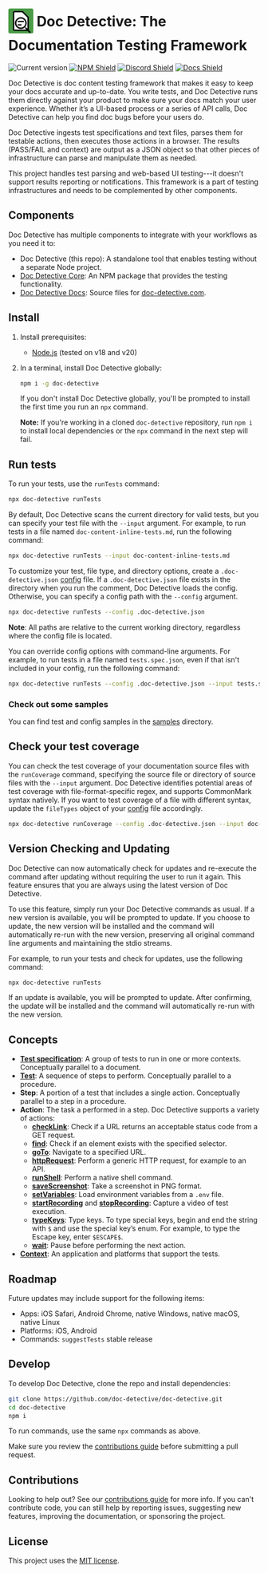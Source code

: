 # <img src="https://github.com/doc-detective/doc-detective/blob/main/icon.png" width=50 style="vertical-align:middle;margin-bottom:7px"/> Doc Detective: The Documentation Testing Framework

![Current version](https://img.shields.io/github/package-json/v/doc-detective/doc-detective?color=orange)
[![NPM Shield](https://img.shields.io/npm/v/doc-detective)](https://www.npmjs.com/package/doc-detective)
[![Discord Shield](https://img.shields.io/badge/chat-on%20discord-purple)](https://discord.gg/2M7wXEThfF)
[![Docs Shield](https://img.shields.io/badge/docs-doc--detective.com-blue)](https://doc-detective.com)

Doc Detective is doc content testing framework that makes it easy to keep your docs accurate and up-to-date. You write tests, and Doc Detective runs them directly against your product to make sure your docs match your user experience. Whether it’s a UI-based process or a series of API calls, Doc Detective can help you find doc bugs before your users do.

Doc Detective ingests test specifications and text files, parses them for testable actions, then executes those actions in a browser. The results (PASS/FAIL and context) are output as a JSON object so that other pieces of infrastructure can parse and manipulate them as needed.

This project handles test parsing and web-based UI testing---it doesn't support results reporting or notifications. This framework is a part of testing infrastructures and needs to be complemented by other components.

## Components

Doc Detective has multiple components to integrate with your workflows as you need it to:

- Doc Detective (this repo): A standalone tool that enables testing without a separate Node project.
- [Doc Detective Core](https://github.com/doc-detective/doc-detective-core): An NPM package that provides the testing functionality.
- [Doc Detective Docs](https://github.com/doc-detective/doc-detective.github.io): Source files for [doc-detective.com](https://doc-detective.com).

## Install

1. Install prerequisites:

   - [Node.js](https://nodejs.org/) (tested on v18 and v20)

1. In a terminal, install Doc Detective globally:

    ```bash
    npm i -g doc-detective
    ```

    If you don't install Doc Detective globally, you'll be prompted to install the first time you run an `npx` command.

    **Note:** If you're working in a cloned `doc-detective` repository, run `npm i` to install local dependencies or the `npx` command in the next step will fail.

## Run tests

To run your tests, use the `runTests` command:

```bash
npx doc-detective runTests
```

By default, Doc Detective scans the current directory for valid tests, but you can specify your test file with the `--input` argument. For example, to run tests in a file named `doc-content-inline-tests.md`, run the following command:

```bash
npx doc-detective runTests --input doc-content-inline-tests.md
```

To customize your test, file type, and directory options, create a `.doc-detective.json` [config](https://doc-detective.com/docs/references/schemas/config.html) file. If a `.doc-detective.json` file exists in the directory when you run the comment, Doc Detective loads the config. Otherwise, you can specify a config path with the `--config` argument.

```bash
npx doc-detective runTests --config .doc-detective.json
```

**Note**: All paths are relative to the current working directory, regardless where the config file is located.

You can override config options with command-line arguments. For example, to run tests in a file named `tests.spec.json`, even if that isn't included in your config, run the following command:

```bash
npx doc-detective runTests --config .doc-detective.json --input tests.spec.json
```

### Check out some samples

You can find test and config samples in the [samples](https://github.com/doc-detective/doc-detective/tree/main/samples) directory.

## Check your test coverage

You can check the test coverage of your documentation source files with the `runCoverage` command, specifying the source file or directory of source files with the `--input` argument. Doc Detective identifies potential areas of test coverage with file-format-specific regex, and supports CommonMark syntax natively. If you want to test coverage of a file with different syntax, update the `fileTypes` object of your [config](https://doc-detective.com/docs/references/schemas/config.html) file accordingly.

```bash
npx doc-detective runCoverage --config .doc-detective.json --input doc-content.md
```

## Version Checking and Updating

Doc Detective can now automatically check for updates and re-execute the command after updating without requiring the user to run it again. This feature ensures that you are always using the latest version of Doc Detective.

To use this feature, simply run your Doc Detective commands as usual. If a new version is available, you will be prompted to update. If you choose to update, the new version will be installed and the command will automatically re-run with the new version, preserving all original command line arguments and maintaining the stdio streams.

For example, to run your tests and check for updates, use the following command:

```bash
npx doc-detective runTests
```

If an update is available, you will be prompted to update. After confirming, the update will be installed and the command will automatically re-run with the new version.

## Concepts

- [**Test specification**](https://doc-detective.com/docs/references/schemas/specification.html): A group of tests to run in one or more contexts. Conceptually parallel to a document.
- [**Test**](https://doc-detective.com/docs/references/schemas/test.html): A sequence of steps to perform. Conceptually parallel to a procedure.
- **Step**: A portion of a test that includes a single action. Conceptually parallel to a step in a procedure.
- **Action**: The task a performed in a step. Doc Detective supports a variety of actions:
  - [**checkLink**](https://doc-detective.com/docs/references/schemas/checkLink.html): Check if a URL returns an acceptable status code from a GET request.
  - [**find**](https://doc-detective.com/docs/references/schemas/find.html): Check if an element exists with the specified selector.
  - [**goTo**](https://doc-detective.com/docs/references/schemas/goTo.html): Navigate to a specified URL.
  - [**httpRequest**](https://doc-detective.com/docs/references/schemas/httpRequest.html): Perform a generic HTTP request, for example to an API.
  - [**runShell**](https://doc-detective.com/docs/references/schemas/runShell.html): Perform a native shell command.
  - [**saveScreenshot**](https://doc-detective.com/docs/references/schemas/saveScreenshot.html): Take a screenshot in PNG format.
  - [**setVariables**](https://doc-detective.com/docs/references/schemas/setVariables.html): Load environment variables from a `.env` file.
  - [**startRecording**](https://doc-detective.com/docs/references/schemas/startRecording.html) and [**stopRecording**](https://doc-detective.com/docs/references/schemas/stopRecording.html): Capture a video of test execution.
  - [**typeKeys**](https://doc-detective.com/docs/references/schemas/typeKeys.html): Type keys. To type special keys, begin and end the string with `$` and use the special key’s enum. For example, to type the Escape key, enter `$ESCAPE$`.
  - [**wait**](https://doc-detective.com/docs/references/schemas/wait.html): Pause before performing the next action.
- [**Context**](https://doc-detective.com/docs/references/schemas/context.html): An application and platforms that support the tests.

## Roadmap

Future updates may include support for the following items:

- Apps: iOS Safari, Android Chrome, native Windows, native macOS, native Linux
- Platforms: iOS, Android
- Commands: `suggestTests` stable release

## Develop

To develop Doc Detective, clone the repo and install dependencies:

```bash
git clone https://github.com/doc-detective/doc-detective.git
cd doc-detective
npm i
```

To run commands, use the same `npx` commands as above.

Make sure you review the [contributions guide](CONTRIBUTIONS.md) before submitting a pull request.

## Contributions

Looking to help out? See our [contributions guide](CONTRIBUTIONS.md) for more info. If you can't contribute code, you can still help by reporting issues, suggesting new features, improving the documentation, or sponsoring the project.

## License

This project uses the [MIT license](https://github.com/doc-detective/doc-detective/blob/master/LICENSE).
